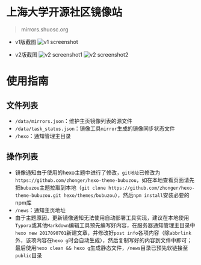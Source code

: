 # 上海大学开源社区镜像站

> mirrors.shuosc.org

- v1版截图
![v1 screenshot](https://ws2.sinaimg.cn/large/006tKfTcly1fiop8muo0vj30dd0k4dgm.jpg)

- v2版截图
![v2 screenshot1](https://vgy.me/4dH4WL.png)
![v2 screenshot2](https://vgy.me/IxmzHH.png)


# 使用指南

## 文件列表

- `/data/mirrors.json`：维护主页镜像列表的源文件
- `/data/task_status.json`：镜像工具`mirror`生成的镜像同步状态文件
- `/hexo`：通知管理主目录

## 操作列表

- 镜像通知由于使用的hexo主题中进行了修改，`git地址`已修改为`https://github.com/zhonger/hexo-theme-bubuzou`，如在本地查看页面请先把`bubuzou`主题拉取到本地（`git clone https://github.com/zhonger/hexo-theme-bubuzou.git hexo/themes/bubuzou`），然后`npm install`安装必要的npm库
- `/news`：通知主页地址
- 由于主题原因，更新镜像通知无法使用自动部署工具实现，建议在本地使用`Typora`或其他`Markdown`编辑工具预先编写好内容，在服务器通知管理主目录中`hexo new 2017090701`新建文章，并修改好`post info`各项内容（除`abbrlink`外，该项内容在`hexo g`时会自动生成），然后复制写好的内容到文件中即可；最后使用`hexo clean && hexo g`生成静态文件，`/news`目录已预先软链接至`public`目录
